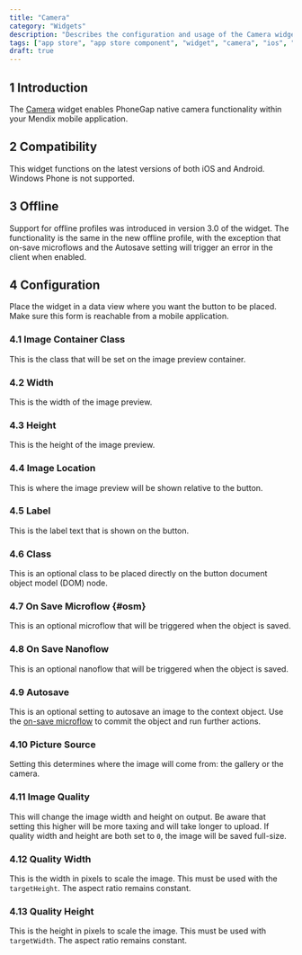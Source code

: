 ```yaml
---
title: "Camera"
category: "Widgets"
description: "Describes the configuration and usage of the Camera widget, which is available in the Mendix App Store."
tags: ["app store", "app store component", "widget", "camera", "ios", "android", "picture source", "platform support"]
draft: true
---
```


## 1 Introduction

The [Camera](https://appstore.home.mendix.com/link/app/1377/) widget enables PhoneGap native camera functionality within your Mendix mobile application.

## 2 Compatibility

This widget functions on the latest versions of both iOS and Android. Windows Phone is not supported. 

## 3 Offline

Support for offline profiles was introduced in version 3.0 of the widget. The functionality is  the same in the new offline profile, with the exception that on-save microflows and the Autosave setting will trigger an error in the client when enabled.

## 4 Configuration

Place the widget in a data view where you want the button to be placed. Make sure this form is reachable from a mobile application.

### 4.1  Image Container Class

This is the class that will be set on the image preview container.

### 4.2 Width

This is the width of the image preview.

### 4.3 Height

This is the height of the image preview.

### 4.4 Image Location

This is where the image preview will be shown relative to the button.

### 4.5 Label

This is the label text that is shown on the button.

### 4.6 Class

This is an optional class to be placed directly on the button document object model (DOM) node.

### 4.7 On Save Microflow {#osm}

This is an optional microflow that will be triggered when the object is saved.

### 4.8 On Save Nanoflow

This is an optional nanoflow that will be triggered when the object is saved.

### 4.9 Autosave

This is an optional setting to autosave an image to the context object. Use the [on-save microflow](#osm) to commit the object and run further actions.

### 4.10 Picture Source

Setting this determines where the image will come from: the gallery or the camera.

### 4.11 Image Quality

This will change the image width and height on output. Be aware that setting this higher will be more taxing and will take longer to upload. If quality width and height are both set to `0`, the image will be saved full-size.

### 4.12 Quality Width

This is the width in pixels to scale the image. This must be used with the `targetHeight`. The aspect ratio remains constant.

### 4.13 Quality Height

This is the height in pixels to scale the image. This must be used with `targetWidth`. The aspect ratio remains constant.
